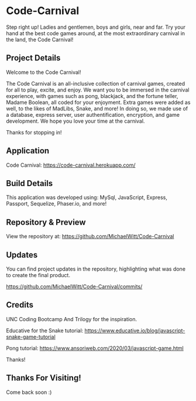 # Code-Carnival

Step right up! Ladies and gentlemen, boys and girls, near and far. Try your hand at the best code games around, at the most extraordinary carnival in the land, the Code Carnival!

## Project Details

Welcome to the Code Carnival!

The Code Carnival is an all-inclusive collection of carnival games, created for all to play, excite, and enjoy. We want you to be immersed in the carnival experience, with games such as pong, blackjack, and the fortune teller, Madame Boolean, all coded for your enjoyment. Extra games were added as well, to the likes of MadLibs, Snake, and more! In doing so, we made use of a database, express server, user authentification, encryption, and game development. We hope you love your time at the carnival.

Thanks for stopping in!

## Application

Code Carnival: https://code-carnival.herokuapp.com/

## Build Details

This application was developed using: MySql, JavaScript, Express, Passport, Sequelize, Phaser.io, and more!

## Repository & Preview

View the repository at: https://github.com/MichaelWitt/Code-Carnival

<!-- Preview: ![Screenshot](./assets/img/code-carnival.png)
Demo: ![Screenshot](./assets/img/carnival-demo.png) -->

## Updates

You can find project updates in the repository, highlighting what was done to create the final product.

https://github.com/MichaelWitt/Code-Carnival/commits/

## Credits

UNC Coding Bootcamp And Trilogy for the inspiration.

Educative for the Snake tutorial:
https://www.educative.io/blog/javascript-snake-game-tutorial

Pong tutorial:
https://www.ansoriweb.com/2020/03/javascript-game.html

Thanks!

## Thanks For Visiting!

Come back soon :)
